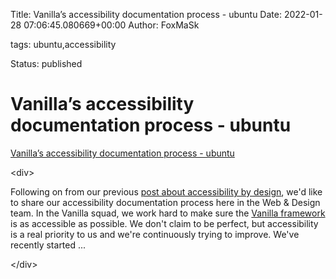 Title: Vanilla’s accessibility documentation process - ubuntu
Date: 2022-01-28 07:06:45.080669+00:00
Author: FoxMaSk 

tags: ubuntu,accessibility

Status: published





# Vanilla’s accessibility documentation process - ubuntu

[Vanilla’s accessibility documentation process - ubuntu](https://ubuntu.com/blog/vanillas-accessibility-documentation-process)

&lt;div&gt;

Following on from our previous [post about accessibility by
design](https://ubuntu.com/blog/accessible-by-design-how-we-are-designing-for-accessibility-at-canonical),
we&#39;d like to share our accessibility documentation process here in the
Web &amp; Design team. In the Vanilla squad, we work hard to make sure the
[Vanilla framework](https://vanillaframework.io/) is as accessible as
possible. We don&#39;t claim to be perfect, but accessibility is a real
priority to us and we&#39;re continuously trying to improve. We&#39;ve recently
started ...

&lt;/div&gt;

